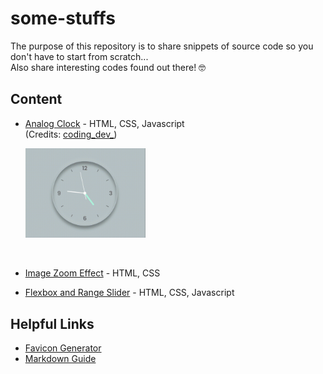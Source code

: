 # some-stuffs

The purpose of this repository is to share snippets of source code so you don't have to start from scratch...
<br>
Also share interesting codes found out there! 🤓

## Content

- [Analog Clock](/analog-clock/) - HTML, CSS, Javascript
  <br/>
  (Credits: [coding_dev\_](https://www.instagram.com/coding_dev_/)\)

  <img src="./analog-clock/demo/clock.gif" width="40%" >

<br>

- [Image Zoom Effect](/zoom-image-on-hover/) - HTML, CSS
  <br>

- [Flexbox and Range Slider](/flexbox-and-range-slider/) - HTML, CSS, Javascript
  <br>

## Helpful Links

- [Favicon Generator](https://favicon.io/favicon-generator/)
- [Markdown Guide](https://www.markdownguide.org/cheat-sheet/)
